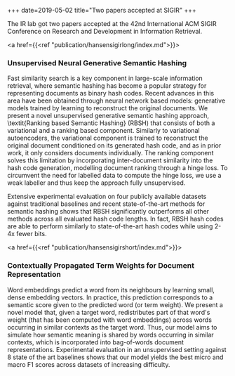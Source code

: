 +++
date=2019-05-02
title="Two papers accepted at SIGIR"
+++

The IR lab got two papers accepted at the 42nd International ACM SIGIR Conference on Research and Development in Information Retrieval.

<a href={{<ref "publication/hansensigirlong/index.md">}}><h3>Unsupervised Neural Generative Semantic Hashing</h3></a> 
Fast similarity search is a key component in large-scale information retrieval, where semantic hashing has become a popular strategy for representing documents as binary hash codes. Recent advances in this area have been obtained through neural network based models: generative models trained by learning to reconstruct the original documents. We present a novel unsupervised generative semantic hashing approach, \textit{Ranking based Semantic Hashing} (RBSH) that consists of both a variational and a ranking based component. Similarly to variational autoencoders, the variational component is trained to reconstruct the original document conditioned on its generated hash code, and as in prior work, it only considers documents individually. The ranking component solves this limitation by incorporating inter-document similarity into the hash code generation, modelling document ranking through a hinge loss. To circumvent the need for labelled data to compute the hinge loss, we use a weak labeller and thus keep the approach fully unsupervised. 

Extensive experimental evaluation on four publicly available datasets against traditional baselines and recent state-of-the-art methods for semantic hashing shows that RBSH significantly outperforms all other methods across all evaluated hash code lengths. In fact, RBSH hash codes are able to perform similarly to state-of-the-art hash codes while using 2-4x fewer bits. 

<a href={{<ref "publication/hansensigirshort/index.md">}}><h3>Contextually Propagated Term Weights for Document Representation</h3></a>
Word embeddings predict a word from its neighbours by learning small, dense embedding vectors. In practice, this prediction  corresponds to a semantic score given to the predicted word (or term weight). We present a novel model that, given a target word, redistributes part of that word's weight (that has been computed with word embeddings) across words occurring in similar contexts as the target word. Thus, our model aims to simulate how semantic meaning is shared by words occurring in similar contexts, which is incorporated into bag-of-words document representations. Experimental evaluation in an unsupervised setting against 8 state of the art baselines shows that our model yields the best micro and macro F1 scores across datasets of increasing difficulty.
